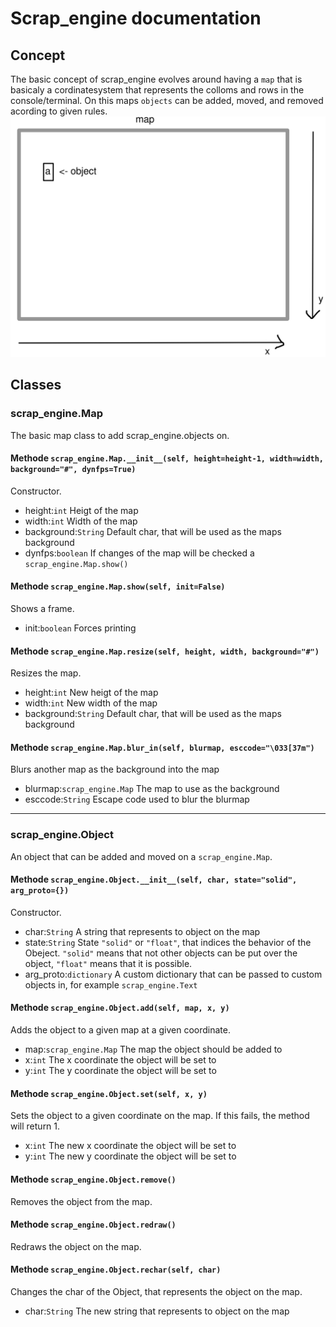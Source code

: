 # Scrap_engine documentation
## Concept
The basic concept of scrap_engine evolves around having a ```map``` that is basicaly a cordinatesystem that represents the colloms and rows in the console/terminal.
On this maps ```objects``` can be added, moved, and removed acording to given rules.
![example](../pics/example1.jpg)
## Classes
### scrap_engine.Map
The basic map class to add scrap_engine.objects on.
#### Methode ```scrap_engine.Map.__init__(self, height=height-1, width=width, background="#", dynfps=True)```
Constructor.
- height:```int``` Heigt of the map
- width:```int``` Width of the map
- background:```String``` Default char, that will be used as the maps background
- dynfps:```boolean``` If changes of the map will be checked a ```scrap_engine.Map.show()```

#### Methode ```scrap_engine.Map.show(self, init=False)```
Shows a frame.
- init:```boolean``` Forces printing

#### Methode ```scrap_engine.Map.resize(self, height, width, background="#")```
Resizes the map.
- height:```int``` New heigt of the map
- width:```int``` New width of the map
- background:```String``` Default char, that will be used as the maps background

#### Methode ```scrap_engine.Map.blur_in(self, blurmap, esccode="\033[37m")```
Blurs another map as the background into the map
- blurmap:```scrap_engine.Map``` The map to use as the background
- esccode:```String``` Escape code used to blur the blurmap
---

### scrap_engine.Object
An object that can be added and moved on a ```scrap_engine.Map```.
#### Methode ```scrap_engine.Object.__init__(self, char, state="solid", arg_proto={})```
Constructor.
- char:```String``` A string that represents to object on the map
- state:```String``` State ```"solid"``` or ```"float"```, that indices the behavior of the Obeject. ```"solid"``` means that not other objects can be put over the object, ```"float"``` means that it is possible.
- arg_proto:```dictionary``` A custom dictionary that can be passed to custom objects in, for example ```scrap_engine.Text```

#### Methode ```scrap_engine.Object.add(self, map, x, y)```
Adds the object to a given map at a given coordinate.
- map:```scrap_engine.Map``` The map the object should be added to
- x:```int``` The x coordinate the object will be set to
- y:```int``` The y coordinate the object will be set to

#### Methode ```scrap_engine.Object.set(self, x, y)```
Sets the object to a given coordinate on the map.
If this fails, the method will return 1.
- x:```int``` The new x coordinate the object will be set to
- y:```int``` The new y coordinate the object will be set to

#### Methode ```scrap_engine.Object.remove()```
Removes the object from the map.

#### Methode ```scrap_engine.Object.redraw()```
Redraws the object on the map.

#### Methode ```scrap_engine.Object.rechar(self, char)```
Changes the char of the Object, that represents the object on the map.
- char:```String``` The new string that represents to object on the map
